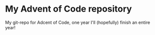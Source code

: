 # My Advent of Code repository

My git-repo for Adcent of Code, one year I'll (hopefully) finish an entire year!
